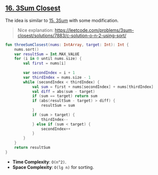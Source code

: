 ## [16. 3Sum Closest](https://leetcode.com/problems/3sum-closest/)

The idea is similar to [15. 3Sum](../leetcode/15.3sum.md) with some modification.

> Nice explanation: https://leetcode.com/problems/3sum-closest/solutions/7883/c-solution-o-n-2-using-sort/

```kotlin
fun threeSumClosest(nums: IntArray, target: Int): Int {
    nums.sort()
    var resultSum = Int.MAX_VALUE
    for (i in 0 until nums.size) {
        val first = nums[i]
        
        var secondIndex = i + 1
        var thirdIndex = nums.size - 1
        while (secondIndex < thirdIndex) {
            val sum = first + nums[secondIndex] + nums[thirdIndex]
            val diff = abs(sum - target)
            if (sum == target) return sum
            if (abs(resultSum - target) > diff) {
                resultSum = sum
            }
            if (sum > target) {
                thirdIndex--
            } else if (sum < target) {
                secondIndex++
            }
        }
    }
    return resultSum
}
```

* **Time Complexity**: `O(n^2)`.
* **Space Complexity**: `O(lg n)` for sorting.
